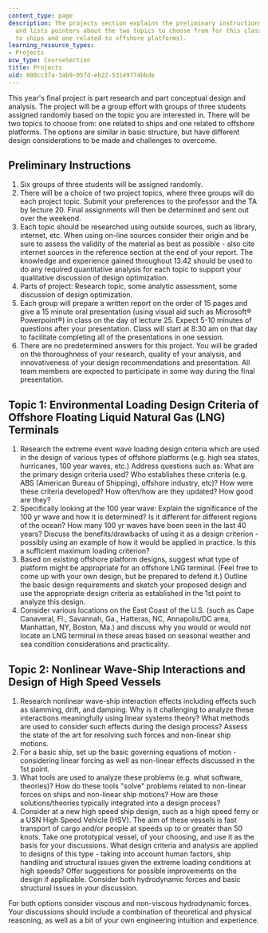 ```yaml
---
content_type: page
description: The projects section explains the preliminary instructions to be followed
  and lists pointers about the two topics to choose from for this class (one related
  to ships and one related to offshore platforms).
learning_resource_types:
- Projects
ocw_type: CourseSection
title: Projects
uid: 808cc37a-3ab9-05fd-eb22-53149774bbde
---
```


This year's final project is part research and part conceptual design and analysis. The project will be a group effort with groups of three students assigned randomly based on the topic you are interested in. There will be two topics to choose from: one related to ships and one related to offshore platforms. The options are similar in basic structure, but have different design considerations to be made and challenges to overcome.

Preliminary Instructions
------------------------

1.  Six groups of three students will be assigned randomly.
2.  There will be a choice of two project topics, where three groups will do each project topic. Submit your preferences to the professor and the TA by lecture 20. Final assignments will then be determined and sent out over the weekend.
3.  Each topic should be researched using outside sources, such as library, internet, etc. When using on-line sources consider their origin and be sure to assess the validity of the material as best as possible - also cite internet sources in the reference section at the end of your report. The knowledge and experience gained throughout 13.42 should be used to do any required quantitative analysis for each topic to support your qualitative discussion of design optimization.
4.  Parts of project: Research topic, some analytic assessment, some discussion of design optimization.
5.  Each group will prepare a written report on the order of 15 pages and give a 15 minute oral presentation (using visual aid such as Microsoft® Powerpoint®) in class on the day of lecture 25. Expect 5-10 minutes of questions after your presentation. Class will start at 8:30 am on that day to facilitate completing all of the presentations in one session.
6.  There are no predetermined answers for this project. You will be graded on the thoroughness of your research, quality of your analysis, and innovativeness of your design recommendations and presentation. All team members are expected to participate in some way during the final presentation.

Topic 1: Environmental Loading Design Criteria of Offshore Floating Liquid Natural Gas (LNG) Terminals
------------------------------------------------------------------------------------------------------

1.  Research the extreme event wave loading design criteria which are used in the design of various types of offshore platforms (e.g. high sea states, hurricanes, 100 year waves, etc.) Address questions such as: What are the primary design criteria used? Who establishes these criteria (e.g. ABS (American Bureau of Shipping), offshore industry, etc)? How were these criteria developed? How often/how are they updated? How good are they?
2.  Specifically looking at the 100 year wave: Explain the significance of the 100 yr wave and how it is determined? Is it different for different regions of the ocean? How many 100 yr waves have been seen in the last 40 years? Discuss the benefits/drawbacks of using it as a design criterion - possibly using an example of how it would be applied in practice. Is this a sufficient maximum loading criterion?
3.  Based on existing offshore platform designs, suggest what type of platform might be appropriate for an offshore LNG terminal. (Feel free to come up with your own design, but be prepared to defend it.) Outline the basic design requirements and sketch your proposed design and use the appropriate design criteria as established in the 1st point to analyze this design.
4.  Consider various locations on the East Coast of the U.S. (such as Cape Canaveral, Fl., Savannah, Ga., Hatteras, NC, Annapolis/DC area, Manhattan, NY, Boston, Ma.) and discuss why you would or would not locate an LNG terminal in these areas based on seasonal weather and sea condition considerations and practicality.

Topic 2: Nonlinear Wave-Ship Interactions and Design of High Speed Vessels
--------------------------------------------------------------------------

1.  Research nonlinear wave-ship interaction effects including effects such as slamming, drift, and damping. Why is it challenging to analyze these interactions meaningfully using linear systems theory? What methods are used to consider such effects during the design process? Assess the state of the art for resolving such forces and non-linear ship motions.
2.  For a basic ship, set up the basic governing equations of motion - considering linear forcing as well as non-linear effects discussed in the 1st point.
3.  What tools are used to analyze these problems (e.g. what software, theories)? How do these tools "solve" problems related to non-linear forces on ships and non-linear ship motions? How are these solutions/theories typically integrated into a design process?
4.  Consider at a new high speed ship design, such as a high speed ferry or a USN High Speed Vehicle (HSV). The aim of these vessels is fast transport of cargo and/or people at speeds up to or greater than 50 knots. Take one prototypical vessel, of your choosing, and use it as the basis for your discussions. What design criteria and analysis are applied to designs of this type - taking into account human factors, ship handling and structural issues given the extreme loading conditions at high speeds? Offer suggestions for possible improvements on the design if applicable. Consider both hydrodynamic forces and basic structural issues in your discussion.

For both options consider viscous and non-viscous hydrodynamic forces. Your discussions should include a combination of theoretical and physical reasoning, as well as a bit of your own engineering intuition and experience.